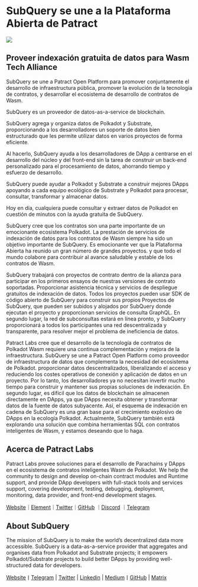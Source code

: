 # SubQuery se une a la Plataforma Abierta de Patract

![](https://miro.medium.com/max/1400/0*0inUQ8U1g9auTjfU)

## Proveer indexación gratuita de datos para Wasm Tech Alliance

SubQuery se une a Patract Open Platform para promover conjuntamente el desarrollo de infraestructura pública, promover la evolución de la tecnología de contratos, y desarrollar el ecosistema de desarrollo de contratos de Wasm.

SubQuery es un proveedor de datos-as-a-service de blockchain.

SubQuery agrega y organiza datos de Polkadot y Substrate, proporcionando a los desarrolladores un soporte de datos bien estructurado que les permite utilizar datos en varios proyectos de forma eficiente.

Al hacerlo, SubQuery ayuda a los desarrolladores de DApp a centrarse en el desarrollo del núcleo y del front-end sin la tarea de construir un back-end personalizado para el procesamiento de datos, ahorrando tiempo y esfuerzo de desarrollo.

SubQuery puede ayudar a Polkadot y Substrate a construir mejores DApps apoyando a cada equipo ecológico de Substrate y Polkadot para procesar, consultar, transformar y almacenar datos.

Hoy en día, cualquiera puede consultar y extraer datos de Polkadot en cuestión de minutos con la ayuda gratuita de SubQuery.

SubQuery cree que los contratos son una parte importante de un emocionante ecosistema Polkadot. La prestación de servicios de indexación de datos para los contratos de Wasm siempre ha sido un objetivo importante de SubQuery. Es emocionante ver que la Plataforma Abierta ha reunido un gran número de grandes proyectos. y que todo el mundo colabore para contribuir al avance saludable y estable de los contratos de Wasm.

SubQuery trabajará con proyectos de contrato dentro de la alianza para participar en los primeros ensayos de nuestras versiones de contrato soportadas. Proporcionar asistencia técnica y servicios de despliegue gratuitos de indexación de datos. Todos los proyectos pueden usar SDK de código abierto de SubQuery para construir sus propios Proyectos de SubQuery, que pueden ser subidos y alojados por SubQuery donde ejecutan el proyecto y proporcionan servicios de consulta GraphQL. En segundo lugar, la red de subconsultas estará en línea pronto, y SubQuery proporcionará a todos los participantes una red descentralizada y transparente, para resolver mejor el problema de ineficiencia de datos.

Patract Labs cree que el desarrollo de la tecnología de contratos de Polkadot Wasm requiere una continua complementación y mejora de la infraestructura. SubQuery se une a Patract Open Platform como proveedor de infraestructura de datos que complementa la necesidad del ecosistema de Polkadot. proporcionar datos descentralizados, liberalizando el acceso y reduciendo los costes operativos de conexión y aplicación de datos en un proyecto. Por lo tanto, los desarrolladores ya no necesitan invertir mucho tiempo para construir y mantener sus propias soluciones de indexación. En segundo lugar, es difícil que los datos de blockchain se almacenen directamente en DApps, ya que DApps necesita obtener y transformar datos de la fuente de datos subyacente. Así, el esquema de indexación en cadena de SubQuery es una gran base para el crecimiento explosivo de DApps en la ecología Polkadot. Actualmente, SubQuery también está explorando una solución que combina herramientas SQL con contratos inteligentes de Wasm, y estamos deseando que lo haga.

## Acerca de Patract Labs

Patract Labs provee soluciones para el desarrollo de Parachains y DApps en el ecosistema de contratos inteligentes Wasm de Polkadot. We help the community to design and develop on-chain contract modules and Runtime support, and provide DApp developers with full-stack tools and services support, covering development, testing, debugging, deployment, monitoring, data provider, and front-end development stages.

[Website](https://patract.io/)｜[Element](https://app.element.io/#/room/#PatractLabsDev:matrix.org)｜[Twitter](https://twitter.com/PatractLabs)｜[GitHub](https://github.com/patractlabs) ｜[Discord](https://discord.gg/yMRMqcAb24) ｜[Telegram](https://t.me/patract)

## About SubQuery

The mission of SubQuery is to make the world’s decentralized data more accessible. SubQuery is a data-as-a-service provider that aggregates and organises data from Polkadot and Substrate projects; it empowers Polkadot/Substrate projects to build better DApps by providing well-structured data for developers.

[Website](https://www.subquery.network/)丨[Telegram](https://t.me/subquerynetwork) | [Twitter](https://twitter.com/subquerynetwork) | [Linkedin](https://www.linkedin.com/company/subquery) | [Medium](https://subquery.medium.com/)丨[GitHub](https://github.com/subquery/subql) | [Matrix](https://matrix.to/#/#subquery:matrix.org)

